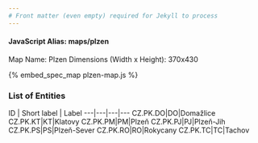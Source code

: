 ```yaml
---
# Front matter (even empty) required for Jekyll to process
---
```


#### JavaScript Alias: maps/plzen

Map Name: Plzen
Dimensions (Width x Height): 370x430



{% embed_spec_map plzen-map.js %}

### List of Entities

ID | Short label | Label
---|---|---|---
CZ.PK.DO|DO|Domažlice
CZ.PK.KT|KT|Klatovy
CZ.PK.PM|PM|Plzeň
CZ.PK.PJ|PJ|Plzeň-Jih
CZ.PK.PS|PS|Plzeň-Sever
CZ.PK.RO|RO|Rokycany
CZ.PK.TC|TC|Tachov


